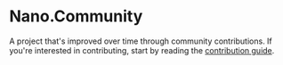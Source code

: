 # Nano.Community

A project that's improved over time through community contributions. If you're interested in contributing, start by reading the [contribution guide](https://github.com/mistakia/nano-community/blob/main/CONTRIBUTING.md).
